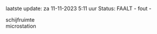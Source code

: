 laatste update: 
za 11-11-2023  5:11   uur 
Status: FAALT - fout - 
<div class="service R">schijfruimte</div><div class="service R">microstation</div>
